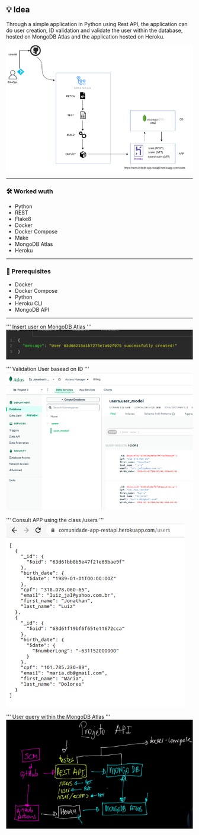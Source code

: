 ## 💡 Idea
Through a simple application in Python using Rest API, the application can do user creation, ID validation and validate the user within the database, hosted on MongoDB Atlas and the application hosted on Heroku.

![Screenshot](Screenshot/REST_API.png)

---

### 🛠️ Worked wuth
* Python
* REST
* Flake8
* Docker
* Docker Compose
* Make
* MongoDB Atlas
* Heroku
---

### 🧾 Prerequisites
* Docker
* Docker Compose
* Python
* Heroku CLI
* MongoDB API
---

'''
Insert user on MongoDB Atlas
'''
![Screenshot](Screenshot/POST-User.png)


'''
Validation User basead on ID
'''
![Screenshot](Screenshot/validation-user.png)

'''
Consult APP using the class /users
'''
![Screenshot](Screenshot/app-heroku.png)

'''
User query within the MongoDB Atlas
'''
![Screenshot](Screenshot/mongodb-atlas.png)